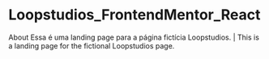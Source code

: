 # Loopstudios_FrontendMentor_React
About Essa é uma landing page para a página fictícia Loopstudios. | This is a landing page for the fictional Loopstudios page.
